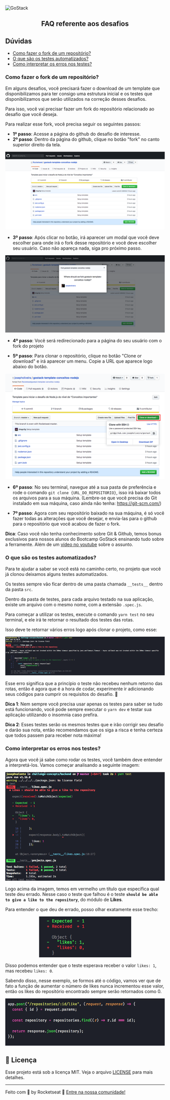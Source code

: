 <img alt="GoStack" src="https://storage.googleapis.com/golden-wind/bootcamp-gostack/header-desafios.png" />
<h2 align="center">
  FAQ referente aos desafios
</h2>

## Dúvidas

- [Como fazer o fork de um repositório?](#como-fazer-o-fork-de-um-repositório)
- [O que são os testes automatizados?](#o-que-são-os-testes-automatizados)
- [Como interpretar os erros nos testes?](#como-interpretar-os-erros-nos-testes)

### Como fazer o fork de um repositório?

Em alguns desafios, você precisará fazer o download de um template que disponibilizamos para ter consigo uma estrutura inicial e os testes que disponibilizamos que serão utilizados na correção desses desafios.

Para isso, você vai precisar fazer um fork do repositório relacionado ao desafio que você deseja.

Para realizar esse fork, você precisa seguir os seguintes passos:

- **1º passo**: Acesse a página do github do desafio de interesse.
- **2º passo**: Dentro da página do github, clique no botão "fork" no canto superior direito da tela.

<p align="center">
  <img src="./assets/fork-button.png">
</p>

- **3º passo**: Após clicar no botão, irá aparecer um modal que você deve escolher para onde irá o fork desse repositório e você deve escolher seu usuário. Caso não apareça nada, siga pro próximo passo.

<p align="center">
  <img src="./assets/select-user.png">
</p>

- **4º passo**: Você será redirecionado para a página do seu usuário com o fork do projeto

- **5º passo**: Para clonar o repositório, clique no botão "Clone or download" e irá aparecer um menu. Copie a URL que aparece logo abaixo do botão.

<p align="center">
  <img src="./assets/clone-download.png">
</p>

- **6º passo**: No seu terminal, navegue até a sua pasta de preferência e rode o comando `git clone {URL_DO_REPOSITORIO}`, isso irá baixar todos os arquivos para a sua máquina. (Lembre-se que você precisa do Git instalado em sua máquina, caso ainda não tenha: https://git-scm.com/)

- **7º passo**: Agora com seu repositório baixado na sua máquina, é só você fazer todas as alterações que você desejar, e envia-las para o github para o repositório que você acabou de fazer o fork.

**Dica**: Caso você não tenha conhecimento sobre Git & Github, temos bonus exclusivos para nossos alunos do Bootcamp GoStack ensinando tudo sobre a ferramente. Além de um [vídeo no youtube](https://www.youtube.com/watch?v=2alg7MQ6_sI) sobre o assunto.

### O que são os testes automatizados?

Para te ajudar a saber se você está no caminho certo, no projeto que você já clonou deixamos alguns testes automatizados.

Os testes sempre vão ficar dentro de uma pasta chamada `__tests__` dentro da pasta `src`.

Dentro da pasta de testes, para cada arquivo testado na sua aplicação, existe um arquivo com o mesmo nome, com a extensão `.spec.js`.

Para começar a utilizar os testes, execute o comando `yarn test` no seu terminal, e ele irá te retornar o resultado dos testes das rotas.

Isso deve te retornar vários erros logo após clonar o projeto, como esse:

<p align="center">
  <img src="./assets/tests-example.png">
</p>

Esse erro significa que a princípio o teste não recebeu nenhum retorno das rotas, então é agora que é a hora de codar, experimente ir adicionando seus códigos para cumprir os requisitos do desafio. :rocket:

**Dica 1**: Nem sempre você precisa usar apenas os testes para saber se tudo está funcionando, você pode sempre executar o `yarn dev` e testar sua aplicação utilizando o insomnia caso prefira.

**Dica 2**: Esses testes serão os mesmos testes que e irão corrigir seu desafio e darão sua nota, então recomendamos que os siga a risca e tenha certeza que todos passem para receber nota máxima!

### Como interpretar os erros nos testes?

Agora que você já sabe como rodar os testes, você também deve entender a interpretá-los. Vamos começar analisando a seguinte imagem:

<p align="center">
  <img src="./assets/understanding-tests.png">
</p>

Logo acima da imagem, temos em vermelho um título que específica qual teste deu errado. Nesse caso o teste que falhou é o teste **`should be able to give a like to the repository`**, do módulo de **Likes**.

Para entender o que deu de errado, posso olhar exatamente esse trecho:

<p align="center">
  <img src="./assets/expect-test.png">
</p>

Disso podemos entender que o teste esperava receber o valor `likes: 1`, mas recebeu `likes: 0`.

Sabendo disso, nesse exemplo, se formos até o código, vamos ver que de fato a função de aumentar o número de likes nunca incrementou esse valor, então os likes do repositório encontrado sempre serão retornados como 0.

<p align="center">
  <img src="./assets/code-example.png">
</p>

## :memo: Licença

Esse projeto está sob a licença MIT. Veja o arquivo [LICENSE](LICENSE.md) para mais detalhes.

---

Feito com 💜 by Rocketseat :wave: [Entre na nossa comunidade!](https://discordapp.com/invite/gCRAFhc)
